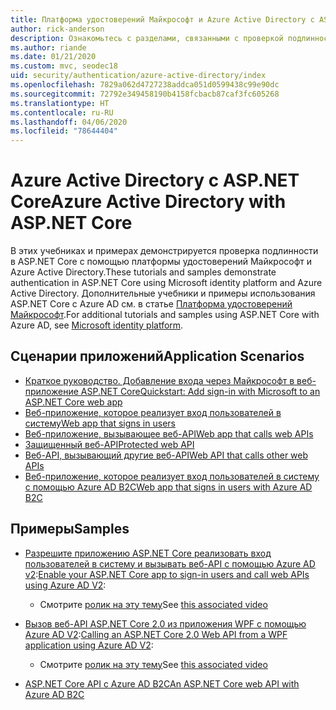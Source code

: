 ```yaml
---
title: Платформа удостоверений Майкрософт и Azure Active Directory с ASP.NET Core
author: rick-anderson
description: Ознакомьтесь с разделами, связанными с проверкой подлинности с помощью платформы удостоверений Майкрософт и Azure Active Directory для веб-приложений и API в ASP.NET Core.
ms.author: riande
ms.date: 01/21/2020
ms.custom: mvc, seodec18
uid: security/authentication/azure-active-directory/index
ms.openlocfilehash: 7829a062d4727238addca051d0599438c99e90dc
ms.sourcegitcommit: 72792e349458190b4158fcbacb87caf3fc605268
ms.translationtype: HT
ms.contentlocale: ru-RU
ms.lasthandoff: 04/06/2020
ms.locfileid: "78644404"
---
```

# <a name="azure-active-directory-with-aspnet-core"></a><span data-ttu-id="9f05f-103">Azure Active Directory с ASP.NET Core</span><span class="sxs-lookup"><span data-stu-id="9f05f-103">Azure Active Directory with ASP.NET Core</span></span>

<span data-ttu-id="9f05f-104">В этих учебниках и примерах демонстрируется проверка подлинности в ASP.NET Core с помощью платформы удостоверений Майкрософт и Azure Active Directory.</span><span class="sxs-lookup"><span data-stu-id="9f05f-104">These tutorials and samples demonstrate authentication in ASP.NET Core using Microsoft identity platform and Azure Active Directory.</span></span> <span data-ttu-id="9f05f-105">Дополнительные учебники и примеры использования ASP.NET Core с Azure AD см. в статье [Платформа удостоверений Майкрософт](/azure/active-directory/develop/).</span><span class="sxs-lookup"><span data-stu-id="9f05f-105">For additional tutorials and samples using ASP.NET Core with Azure AD, see [Microsoft identity platform](/azure/active-directory/develop/).</span></span>

## <a name="application-scenarios"></a><span data-ttu-id="9f05f-106">Сценарии приложений</span><span class="sxs-lookup"><span data-stu-id="9f05f-106">Application Scenarios</span></span>

* [<span data-ttu-id="9f05f-107">Краткое руководство. Добавление входа через Майкрософт в веб-приложение ASP.NET Core</span><span class="sxs-lookup"><span data-stu-id="9f05f-107">Quickstart: Add sign-in with Microsoft to an ASP.NET Core web app</span></span>](/azure/active-directory/develop/quickstart-v2-aspnet-core-webapp)
* [<span data-ttu-id="9f05f-108">Веб-приложение, которое реализует вход пользователей в систему</span><span class="sxs-lookup"><span data-stu-id="9f05f-108">Web app that signs in users</span></span>](/azure/active-directory/develop/scenario-web-app-sign-user-overview?tabs=aspnetcore)
* [<span data-ttu-id="9f05f-109">Веб-приложение, вызывающее веб-API</span><span class="sxs-lookup"><span data-stu-id="9f05f-109">Web app that calls web APIs</span></span>](/azure/active-directory/develop/scenario-web-app-call-api-overview)
* [<span data-ttu-id="9f05f-110">Защищенный веб-API</span><span class="sxs-lookup"><span data-stu-id="9f05f-110">Protected web API</span></span>](/azure/active-directory/develop/scenario-protected-web-api-overview)
* [<span data-ttu-id="9f05f-111">Веб-API, вызывающий другие веб-API</span><span class="sxs-lookup"><span data-stu-id="9f05f-111">Web API that calls other web APIs</span></span>](/azure/active-directory/develop/scenario-web-api-call-api-overview)
* [<span data-ttu-id="9f05f-112">Веб-приложение, которое реализует вход пользователей в систему с помощью Azure AD B2C</span><span class="sxs-lookup"><span data-stu-id="9f05f-112">Web app that signs in users with Azure AD B2C</span></span>](xref:security/authentication/azure-ad-b2c)

## <a name="samples"></a><span data-ttu-id="9f05f-113">Примеры</span><span class="sxs-lookup"><span data-stu-id="9f05f-113">Samples</span></span>

* <span data-ttu-id="9f05f-114">[Разрешите приложению ASP.NET Core реализовать вход пользователей в систему и вызывать веб-API с помощью Azure AD v2](/samples/azure-samples/active-directory-aspnetcore-webapp-openidconnect-v2/enable-webapp-signin/):</span><span class="sxs-lookup"><span data-stu-id="9f05f-114">[Enable your ASP.NET Core app to sign-in users and call web APIs using Azure AD V2](/samples/azure-samples/active-directory-aspnetcore-webapp-openidconnect-v2/enable-webapp-signin/):</span></span> 
  * <span data-ttu-id="9f05f-115">Смотрите [ролик на эту тему](https://channel9.msdn.com/Events/Build/2018/THR5001)</span><span class="sxs-lookup"><span data-stu-id="9f05f-115">See [this associated video](https://channel9.msdn.com/Events/Build/2018/THR5001)</span></span>

* <span data-ttu-id="9f05f-116">[Вызов веб-API ASP.NET Core 2.0 из приложения WPF с помощью Azure AD V2](/samples/azure-samples/active-directory-dotnet-native-aspnetcore-v2/calling-an-aspnet-core-web-api-from-a-wpf-application-using-azure-ad-v2/):</span><span class="sxs-lookup"><span data-stu-id="9f05f-116">[Calling an ASP.NET Core 2.0 Web API from a WPF application using Azure AD V2](/samples/azure-samples/active-directory-dotnet-native-aspnetcore-v2/calling-an-aspnet-core-web-api-from-a-wpf-application-using-azure-ad-v2/):</span></span> 
  * <span data-ttu-id="9f05f-117">Смотрите [ролик на эту тему](https://channel9.msdn.com/Events/Build/2018/THR5000)</span><span class="sxs-lookup"><span data-stu-id="9f05f-117">See [this associated video](https://channel9.msdn.com/Events/Build/2018/THR5000)</span></span>

* [<span data-ttu-id="9f05f-118">ASP.NET Core API с Azure AD B2C</span><span class="sxs-lookup"><span data-stu-id="9f05f-118">An ASP.NET Core web API with Azure AD B2C</span></span>](https://azure.microsoft.com/resources/samples/active-directory-b2c-dotnetcore-webapi/)

